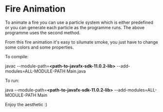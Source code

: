 # Fire Animation

To animate a fire you can use a particle system which is either predefined or you can generate 
each particle as the programme runs. The above programme uses the second method.

From this fire animation it's easy to silumate smoke, you just have to change some 
colors and some properties.

To compile:

javac --module-path=**<path-to-javafx-sdk-11.0.2-lib>** --add-modules=ALL-MODULE-PATH Main.java

To run:

java --module-path=**<path-to-javafx-sdk-11.0.2-lib>** --add-modules=ALL-MODULE-PATH Main

Enjoy the aesthetic :)
